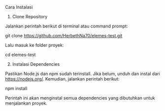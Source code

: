 Cara Instalasi

1. Clone Repository

Jalankan perintah berikut di terminal atau command prompt:

git clone https://github.com/HerbethNa70/elemes-test.git

Lalu masuk ke folder proyek:

cd elemes-test

2. Instalasi Dependencies

Pastikan Node.js dan npm sudah terinstall. Jika belum, unduh dan instal dari https://nodejs.org/.
Kemudian, jalankan perintah berikut:

npm install

Perintah ini akan menginstal semua dependencies yang dibutuhkan untuk menjalankan proyek.
